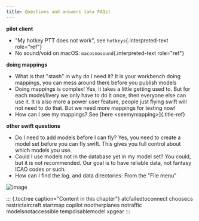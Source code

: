 ```yaml
---
title: Questions and answers (aka FAQs)
---
```


**pilot client**

-   \"My hotkey PTT does not work\", see `hotkeys`{.interpreted-text
    role="ref"}
-   No sound/void on macOS: `macosnosound`{.interpreted-text role="ref"}

**doing mappings**

-   What is that \"stash\" in why do I need it? It is your workbench
    doing mappings, you can mess around there before you publish models
-   Doing mappings is complex! Yes, it takes a little getting used to.
    But for each model/livery we only have to do it once, then everyone
    else can use it. It is also more a power user feature, people just
    flying swift will not need to do that. But we need more mappings for
    testing now!
-   How can I see my mappings? See [here \<seemymapping\>]{.title-ref}

**other swift questions**

-   Do I need to add models before I can fly? Yes, you need to create a
    model set before you can fly swift. This gives you full control
    about which models you use.
-   Could I use models not in the database yet in my model set? You
    could, but it is not recommended. Our goal is to have reliable data,
    not fantasy ICAO codes or such.
-   How can I find the log. and data directories: From the \"File menu\"

![image](http://img.swift-project.org/swift_directories.png)

::: {.toctree caption="Content in this chapter"}
atcfailedtoconnect choosecs restrictaircraft startmap copilot
nootherplanes notraffic modelsnotaccessible tempdisablemodel xpgear
:::
